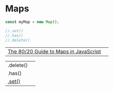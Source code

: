 # Maps

```javascript
const myMap = new Map();

//.set()
//.has()
//.delete()
```

|  |  |
| :--- | :--- |
| [The 80/20 Guide to Maps in JavaScript](http://pop.frontendweekly.co/oMHSMo?utm_campaign=Frontend%2BWeekly&utm_medium=email&utm_source=Frontend_Weekly_171) |  |

|  |  |
| :--- | :--- |
| .delete\(\) |  |
| .has\(\) |  |
| [.set\(\)](https://developer.mozilla.org/en-US/docs/Web/JavaScript/Reference/Global_Objects/Map/set) |  |

